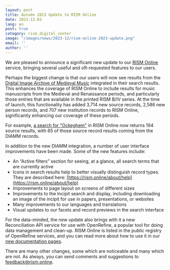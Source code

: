 ```yaml
---
layout: post
title: Autumn 2023 Update to RISM Online
date: 2023-12-03
lang: en
post: true
category: rism_digital_center
image: "/images/news/2023-12/rism-online-2023-update.png"
email: ''
author: ''
---
```


We are pleased to announce a significant new update to our [RISM Online](https://rism.online) service, bringing several useful and oft-requested features to our users. 

Perhaps the biggest change is that our users will now see results from the [Digital Image Archive of Medieval Music](https://www.diamm.ac.uk) integrated in their search results. This enhances the coverage of RISM Online to include results for music manuscripts from the Medieval and Renaissance periods, and particularly those entries that are available in the printed RISM B/IV series. At the time of launch, this functionality has added 3,714 new source records, 2,586 new person records, and 707 new institution records to RISM Online, significantly enhancing our coverage of these periods.

For example, [a search for "Ockeghem"](https://rism.online/search?q=Ockeghem&mode=sources&page=1&rows=20) in RISM Online now returns 194 source results, with 65 of those source record results coming from the DIAMM records. 

In addition to the new DIAMM integration, a number of user interface improvements have been made. Some of the new features include:

 - An “Active filters” section for seeing, at a glance, all search terms that are currently active
 - Icons in search results help to better visually distinguish record types. They are described here: [https://rism.online/about/help](https://rism.online/about/help)
 - Improvements to page layout on screens of different sizes
 - Improvements to the Incipit search and display, including downloading an image of the incipit for use in papers, presentations, or websites
 - Many improvements to our languages and translations
 - Visual updates to our facets and record previews in the search interface

For the data-minded, the new update also brings with it a new Reconciliation API service for use with OpenRefine, a popular tool for doing data management and clean-up. RISM Online is listed in the public registry of OpenRefine services, and you can read more about how to use it in our [new documentation pages](https://rism.online/docs/).

There are many other changes, some which are noticeable and many which are not. As always, you can send comments and suggestions to [feedback@rism.online](mailto:feedback@rism.online).
